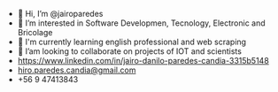 - 👋 Hi, I’m @jairoparedes
- 👀 I’m interested in Software Developmen, Tecnology, Electronic and Bricolage
- 🌱 I'm currently learning english professional and web scraping
- 💞️ I’am looking to collaborate on projects of IOT and scientists
- https://www.linkedin.com/in/jairo-danilo-paredes-candia-3315b5148
- hiro.paredes.candia@gmail.com
- +56 9 47413843
